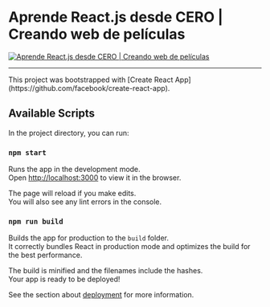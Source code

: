 # Aprende React.js desde CERO | Creando web de películas

[![Aprende React.js desde CERO | Creando web de películas](https://img.youtube.com/vi/hdgUDN1sgtA/0.jpg)](https://www.youtube.com/watch?v=hdgUDN1sgtA "Aprende React.js desde CERO | Creando web de películas")

<hr>
This project was bootstrapped with [Create React App](https://github.com/facebook/create-react-app).

## Available Scripts

In the project directory, you can run:

### `npm start`

Runs the app in the development mode.\
Open [http://localhost:3000](http://localhost:3000) to view it in the browser.

The page will reload if you make edits.\
You will also see any lint errors in the console.

### `npm run build`

Builds the app for production to the `build` folder.\
It correctly bundles React in production mode and optimizes the build for the best performance.

The build is minified and the filenames include the hashes.\
Your app is ready to be deployed!

See the section about [deployment](https://facebook.github.io/create-react-app/docs/deployment) for more information.
